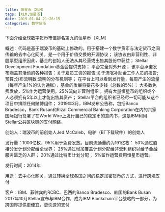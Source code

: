 ```yaml
---
title: 恒星币（XLM）
tags: [XLM,恒星币]
date: 2019-01-04 21:26:15
categories: 数字货币
---
```

下面介绍全球数字货币市值排名第九的恒星币（XLM）
<!-- more -->
概述：代码是基于瑞波币的基础上修改的。用于搭建一个数字货币与法定货币之间传输的去中心化网关，是一个用于价值交换的开源协议；
	该协议由非营利性、非股票型组织因此，基金的创始人无法从其经营或出售其股份中获益；
	Stellar Development Foundation基金会提供支持；
	平台完全对外开源；
	该平台承诺发布涵盖其活动的各种报告：关于雇员工资的报告;关于流氓补助金工作人员的报告;预算;分布流明数;流明的分布机制等；
	在平台上可以看到发行量，每周产生的流量（每年产生1%的认为通胀），基金的发展将要花多少钱（总数的5%）；
	大多数免费发放，5%作为运营使用，25%流向非营利组织；
	拥有大量恒星币的组织或个人必须拥有5年以上才能出售其资产；
	Stellar平台的组织者已经尽一切可能从这个项目中排除任何赌博组件；
	2019年3月，IBM发布公告称，包括Banco Bradesco，Bank Rusan和Rizal Commercial Banking Corporation在内的六家国际银行签署了在World Wire上发行自己的稳定币的意向书，这是IBM利用Stellar公共区块链的支付网络。

创始人：瑞波币的前创始人Jed McCaleb，电驴（BT下载软件）的创始人

发行量：1000亿枚，95%用于免费发放。目前流通量约为191亿枚：
	50%通过直接分发计划分配给全世界；
	25%通过增加覆盖计划分配给非营利组织以给予金融服务匮乏的人群；
	20%通过比特币计划分配；
	5%留作运营费用恒星币运营。

发行时间：2014年

用途：去中心化网关，通过转换全球各国之间的稳定加密货币的方式，进行跨境支付

客户：IBM、菲律宾的RCBC、巴西的Banco Bradesco、韩国的Bank Busan
	2017年10月Stellar宣布与IBM合作，成为IBM Blockchain平台战略的一部分，为跨国界提供更便宜，更快速的支付
